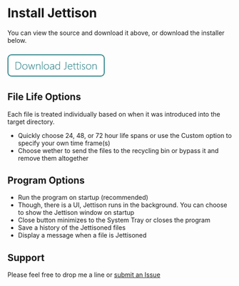 # Install Jettison
You can view the source and download it above, or download the installer below.

### [![Install Jettison](https://github.com/fischgeek/Jettison/blob/master/docs/download.png?raw=true)](https://github.com/fischgeek/Jettison/releases/download/v1.0/JettisonSetup.exe)

## File Life Options
Each file is treated individually based on when it was introduced into the target directory.
* Quickly choose 24, 48, or 72 hour life spans or use the Custom option to specify your own time frame(s)
* Choose wether to send the files to the recycling bin or bypass it and remove them altogether

## Program Options
* Run the program on startup (recommended)
* Though, there is a UI, Jettison runs in the background. You can choose to show the Jettison window on startup
* Close button minimizes to the System Tray or closes the program
* Save a history of the Jettisoned files
* Display a message when a file is Jettisoned

## Support
Please feel free to drop me a line or [submit an Issue](url=https://github.com/fischgeek/Jettison/issues)

